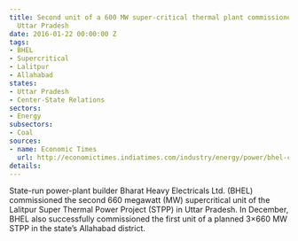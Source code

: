 ```yaml
---
title: Second unit of a 600 MW super-critical thermal plant commissioned by BHEL in
  Uttar Pradesh
date: 2016-01-22 00:00:00 Z
tags:
- BHEL
- Supercritical
- Lalitpur
- Allahabad
states:
- Uttar Pradesh
- Center-State Relations
sectors:
- Energy
subsectors:
- Coal
sources:
- name: Economic Times
  url: http://economictimes.indiatimes.com/industry/energy/power/bhel-commissions-second-660-mw-supercritical-thermal-unit-in-uttar-pradesh/articleshow/50624032.cms
details: 
---
```


State-run power-plant builder Bharat Heavy Electricals Ltd. (BHEL) commissioned the second 660 megawatt (MW) supercritical unit of the Lalitpur Super Thermal Power Project (STPP) in Uttar Pradesh. In December, BHEL also successfully commissioned the first unit of a planned 3×660 MW STPP in the state’s Allahabad district.
